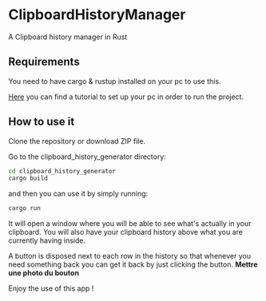 # __ClipboardHistoryManager__
A Clipboard history manager in Rust

## __Requirements__

You need to have cargo & rustup installed on your pc to use this.

[Here](https://www.rust-lang.org/tools/install) you can find a tutorial to set up your pc in order to run the project.

## __How to use it__

Clone the repository or download ZIP file.

Go to the clipboard_history_generator directory:
```Bash
cd clipboard_history_generator
cargo build
```
and then you can use it by simply running:
```Bash
cargo run
```

It will open a window where you will be able to see what's actually in your clipboard.
You will also have your clipboard history above what you are currently having inside.

A button is disposed next to each row in the history so that whenever you need something back you can get it back by just clicking the button.
**Mettre une photo du bouton**

Enjoy the use of this app !
